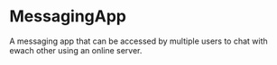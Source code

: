 # MessagingApp
A messaging app that can be accessed by multiple users to chat with ewach other using an online server.
